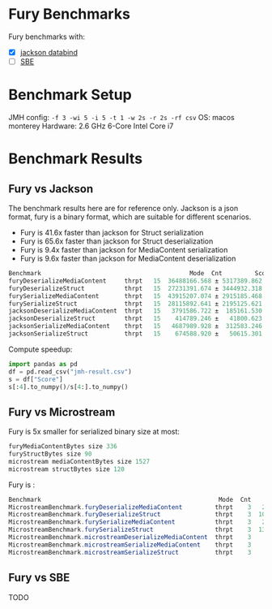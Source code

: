 # Fury Benchmarks

Fury benchmarks with:
- [x] [jackson databind](https://github.com/FasterXML/jackson-databind)
- [ ] [SBE](https://github.com/real-logic/simple-binary-encoding)

# Benchmark Setup
JMH config:
`-f 3 -wi 5 -i 5 -t 1 -w 2s -r 2s -rf csv`
OS: macos monterey
Hardware: 2.6 GHz 6-Core Intel Core i7

# Benchmark Results
## Fury vs Jackson
The benchmark results here are for reference only. Jackson is a json format, fury is a binary format, which are suitable for different scenarios.
- Fury is 41.6x faster than jackson for Struct serialization
- Fury is 65.6x faster than jackson for Struct deserialization
- Fury is 9.4x faster than jackson for MediaContent serialization
- Fury is 9.6x faster than jackson for MediaContent deserialization

```java
Benchmark                                         Mode  Cnt         Score         Error  Units
furyDeserializeMediaContent     thrpt   15  36488166.568 ± 5317389.862  ops/s
furyDeserializeStruct           thrpt   15  27231391.674 ± 3444932.318  ops/s
furySerializeMediaContent       thrpt   15  43915207.074 ± 2915185.468  ops/s
furySerializeStruct             thrpt   15  28115892.641 ± 2195125.621  ops/s
jacksonDeserializeMediaContent  thrpt   15   3791586.722 ±  185161.530  ops/s
jacksonDeserializeStruct        thrpt   15    414789.246 ±   41800.623  ops/s
jacksonSerializeMediaContent    thrpt   15   4687989.928 ±  312583.246  ops/s
jacksonSerializeStruct          thrpt   15    674588.920 ±   50615.301  ops/s
```
Compute speedup:
```python
import pandas as pd
df = pd.read_csv("jmh-result.csv")
s = df["Score"]
s[:4].to_numpy()/s[4:].to_numpy()
```
## Fury vs Microstream
Fury is 5x smaller for serialized binary size at most:
```java
furyMediaContentBytes size 336
furyStructBytes size 90
microstream mediaContentBytes size 1527
microstream structBytes size 120
```
Fury is :
```java
Benchmark                                                 Mode  Cnt         Score          Error  Units
MicrostreamBenchmark.furyDeserializeMediaContent         thrpt    3   2082751.515 ±  2638613.695  ops/s
MicrostreamBenchmark.furyDeserializeStruct               thrpt    3  10334292.992 ± 10542478.626  ops/s
MicrostreamBenchmark.furySerializeMediaContent           thrpt    3   2898943.216 ±   946978.784  ops/s
MicrostreamBenchmark.furySerializeStruct                 thrpt    3  13980885.316 ± 13424528.901  ops/s
MicrostreamBenchmark.microstreamDeserializeMediaContent  thrpt    3     76354.367 ±   231329.651  ops/s
MicrostreamBenchmark.microstreamSerializeMediaContent    thrpt    3     66316.198 ±   729572.587  ops/s
MicrostreamBenchmark.microstreamSerializeStruct          thrpt    3    233374.717 ±   732378.317  ops/s
```

## Fury vs SBE
TODO
